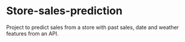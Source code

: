 # Store-sales-prediction
Project to predict sales from a store with past sales, date and weather features from an API.

